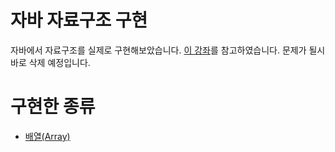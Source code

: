 # 자바 자료구조 구현
자바에서 자료구조를 실제로 구현해보았습니다.
[이 강좌](https://fastcampus.co.kr/dev_online_javaend)를 참고하였습니다. 문제가 될시 바로 삭제 예정입니다.

# 구현한 종류

- [배열(Array)](https://github.com/BackdevHong/Java-DataStructure/tree/main/Array/src)